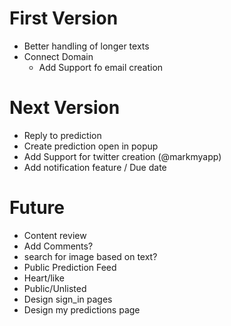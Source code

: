 # First Version
* Better handling of longer texts
* Connect Domain
  * Add Support fo email creation

# Next Version
* Reply to prediction
* Create prediction open in popup
* Add Support for twitter creation (@markmyapp)
* Add notification feature / Due date

# Future
* Content review
* Add Comments?
* search for image based on text?
* Public Prediction Feed
* Heart/like
* Public/Unlisted
* Design sign_in pages
* Design my predictions page
